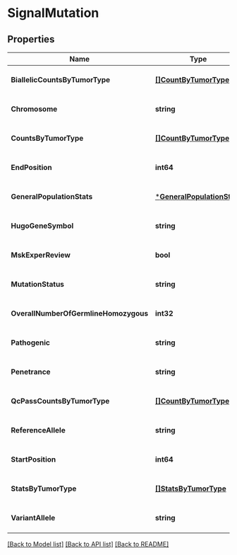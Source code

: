 # SignalMutation

## Properties
Name | Type | Description | Notes
------------ | ------------- | ------------- | -------------
**BiallelicCountsByTumorType** | [**[]CountByTumorType**](CountByTumorType.md) | Biallelic Counts by Tumor Type | [optional] [default to null]
**Chromosome** | **string** | Chromosome | [optional] [default to null]
**CountsByTumorType** | [**[]CountByTumorType**](CountByTumorType.md) | Counts by Tumor Type | [optional] [default to null]
**EndPosition** | **int64** | End Position | [optional] [default to null]
**GeneralPopulationStats** | [***GeneralPopulationStats**](GeneralPopulationStats.md) | General Population Stats | [optional] [default to null]
**HugoGeneSymbol** | **string** | Hugo Gene Symbol | [optional] [default to null]
**MskExperReview** | **bool** | Msk Expert Review | [optional] [default to null]
**MutationStatus** | **string** | Mutation Status | [optional] [default to null]
**OverallNumberOfGermlineHomozygous** | **int32** |  | [optional] [default to null]
**Pathogenic** | **string** | Pathogenic | [optional] [default to null]
**Penetrance** | **string** | Penetrance | [optional] [default to null]
**QcPassCountsByTumorType** | [**[]CountByTumorType**](CountByTumorType.md) | QC Pass Counts by Tumor Type | [optional] [default to null]
**ReferenceAllele** | **string** | Reference Allele | [optional] [default to null]
**StartPosition** | **int64** | Start Position | [optional] [default to null]
**StatsByTumorType** | [**[]StatsByTumorType**](StatsByTumorType.md) | Stats By Tumor Type | [optional] [default to null]
**VariantAllele** | **string** | Variant Allele | [optional] [default to null]

[[Back to Model list]](../README.md#documentation-for-models) [[Back to API list]](../README.md#documentation-for-api-endpoints) [[Back to README]](../README.md)


